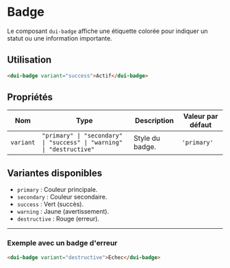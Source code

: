 # Badge

Le composant `dui-badge` affiche une étiquette colorée pour indiquer un statut ou une information importante.

## Utilisation

```html
<dui-badge variant="success">Actif</dui-badge>
```

## Propriétés

| Nom       | Type                                                                  | Description                                       | Valeur par défaut |
|-----------|-----------------------------------------------------------------------|---------------------------------------------------|-------------------|
| `variant` | `"primary" \| "secondary" \| "success" \| "warning" \| "destructive"` | Style du badge. | `'primary'` |

## Variantes disponibles

- `primary` : Couleur principale.
- `secondary` : Couleur secondaire.
- `success` : Vert (succès).
- `warning` : Jaune (avertissement).
- `destructive` : Rouge (erreur).

---

### Exemple avec un badge d'erreur

```html
<dui-badge variant="destructive">Échec</dui-badge>
```

